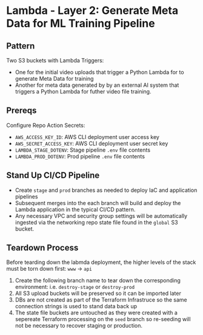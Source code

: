 # Lambda - Layer 2: Generate Meta Data for ML Training Pipeline

## Pattern

Two S3 buckets with Lambda Triggers:

* One for the initial video uploads that trigger a Python Lambda for to generate Meta Data for training
* Another for meta data generated by by an external AI system that triggers a Python Lambda for futher video file training.

## Prereqs

Configure Repo Action Secrets:

* `AWS_ACCESS_KEY_ID`: AWS CLI deployment user access key
* `AWS_SECRET_ACCESS_KEY`: AWS CLI deployment user secret key
* `LAMBDA_STAGE_DOTENV`: Stage pipeline `.env` file contents
* `LAMBDA_PROD_DOTENV`: Prod pipeline `.env` file contents

## Stand Up CI/CD Pipeline

* Create `stage` and `prod` branches as needed to deploy IaC and application pipelines
* Subsequent merges into the each branch will build and deploy the Lambda application in the typical CI/CD pattern.
* Any necessary VPC and security group settings will be automatically ingested via the networking repo state file found in the `global` S3 bucket.

## Teardown Process

Before tearding down the labmda deployment, the higher levels of the stack must be torn down first: `www` -> `api`

1. Create the following branch name to tear down the corresponding environment: i.e. `destroy-stage` or `destroy-prod`
2. All S3 upload buckets will be preserved so it can be imported later
3. DBs are not created as part of the Terraform Infrastruce so the same connection strings is used to stand data back up
4. The state file buckets are untouched as they were created with a sepereate Terraform processing on the `seed` branch so re-seeding will not be necessary to recover staging or production.
